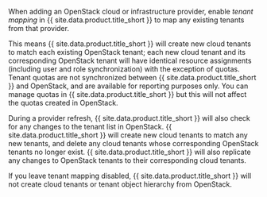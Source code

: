 When adding an OpenStack cloud or infrastructure provider, enable *tenant mapping* in
{{ site.data.product.title_short }} to map any existing tenants from that provider.

This means {{ site.data.product.title_short }} will create new cloud tenants to match each
existing OpenStack tenant; each new cloud tenant and its corresponding OpenStack tenant will have
identical resource assignments (including user and role synchronization) with the exception of
quotas. Tenant quotas are not synchronized between {{ site.data.product.title_short }} and
OpenStack, and are available for reporting purposes only. You can manage quotas in
{{ site.data.product.title_short }} but this will not affect the quotas created in OpenStack.

During a provider refresh, {{ site.data.product.title_short }} will also check for any changes to
the tenant list in OpenStack. {{ site.data.product.title_short }} will create new cloud tenants to
match any new tenants, and delete any cloud tenants whose corresponding OpenStack tenants no longer
exist. {{ site.data.product.title_short }} will also replicate any changes to OpenStack tenants to
their corresponding cloud tenants.

If you leave tenant mapping disabled, {{ site.data.product.title_short }} will not create cloud
tenants or tenant object hierarchy from OpenStack.
